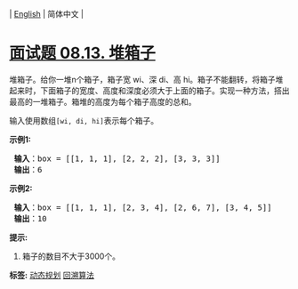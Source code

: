 | [English](README_EN.md) | 简体中文 |

# [面试题 08.13. 堆箱子](https://leetcode-cn.com/problems/pile-box-lcci)
<p>堆箱子。给你一堆n个箱子，箱子宽 wi、深 di、高 hi。箱子不能翻转，将箱子堆起来时，下面箱子的宽度、高度和深度必须大于上面的箱子。实现一种方法，搭出最高的一堆箱子。箱堆的高度为每个箱子高度的总和。</p>

<p>输入使用数组<code>[wi, di, hi]</code>表示每个箱子。</p>

<p><strong>示例1:</strong></p>

<pre><strong> 输入</strong>：box = [[1, 1, 1], [2, 2, 2], [3, 3, 3]]
<strong> 输出</strong>：6
</pre>

<p><strong>示例2:</strong></p>

<pre><strong> 输入</strong>：box = [[1, 1, 1], [2, 3, 4], [2, 6, 7], [3, 4, 5]]
<strong> 输出</strong>：10
</pre>

<p><strong>提示:</strong></p>

<ol>
	<li>箱子的数目不大于3000个。</li>
</ol>

**标签:**  [动态规划](https://leetcode-cn.com/tag/dynamic-programming) [回溯算法](https://leetcode-cn.com/tag/backtracking) 